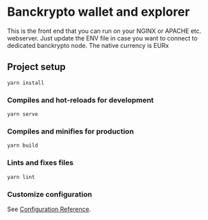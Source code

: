 # Banckrypto wallet and explorer
This is the front end that you can run on your NGINX or APACHE etc. webserver.
Just update the ENV file in case you want to connect to dedicated banckrypto node.
The native currency is EURx

## Project setup
```
yarn install
```

### Compiles and hot-reloads for development
```
yarn serve
```

### Compiles and minifies for production
```
yarn build
```

### Lints and fixes files
```
yarn lint
```

### Customize configuration
See [Configuration Reference](https://cli.vuejs.org/config/).
